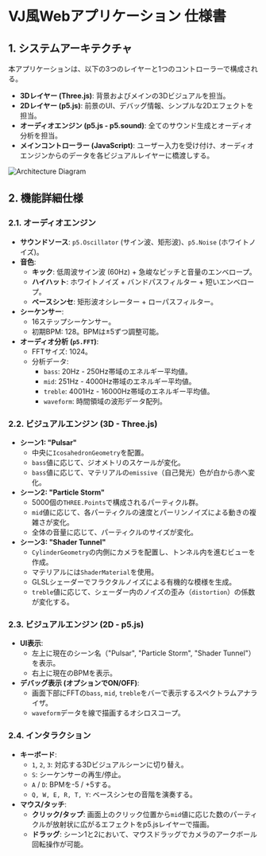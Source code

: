 # VJ風Webアプリケーション 仕様書

## 1. システムアーキテクチャ

本アプリケーションは、以下の3つのレイヤーと1つのコントローラーで構成される。

- **3Dレイヤー (Three.js)**: 背景およびメインの3Dビジュアルを担当。
- **2Dレイヤー (p5.js)**: 前景のUI、デバッグ情報、シンプルな2Dエフェクトを担当。
- **オーディオエンジン (p5.js - p5.sound)**: 全てのサウンド生成とオーディオ分析を担当。
- **メインコントローラー (JavaScript)**: ユーザー入力を受け付け、オーディオエンジンからのデータを各ビジュアルレイヤーに橋渡しする。

![Architecture Diagram](https://i.imgur.com/8aV4i3y.png)

## 2. 機能詳細仕様

### 2.1. オーディオエンジン
- **サウンドソース**: `p5.Oscillator` (サイン波、矩形波)、`p5.Noise` (ホワイトノイズ)。
- **音色**:
    - **キック**: 低周波サイン波 (60Hz) + 急峻なピッチと音量のエンベロープ。
    - **ハイハット**: ホワイトノイズ + バンドパスフィルター + 短いエンベロープ。
    - **ベースシンセ**: 矩形波オシレーター + ローパスフィルター。
- **シーケンサー**:
    - 16ステップシーケンサー。
    - 初期BPM: 128。BPMは±5ずつ調整可能。
- **オーディオ分析 (`p5.FFT`)**:
    - FFTサイズ: 1024。
    - 分析データ:
        - `bass`: 20Hz - 250Hz帯域のエネルギー平均値。
        - `mid`: 251Hz - 4000Hz帯域のエネルギー平均値。
        - `treble`: 4001Hz - 16000Hz帯域のエネルギー平均値。
        - `waveform`: 時間領域の波形データ配列。

### 2.2. ビジュアルエンジン (3D - Three.js)
- **シーン1: "Pulsar"**
    - 中央に`IcosahedronGeometry`を配置。
    - `bass`値に応じて、ジオメトリのスケールが変化。
    - `bass`値に応じて、マテリアルの`emissive`（自己発光）色が白から赤へ変化。
- **シーン2: "Particle Storm"**
    - 5000個の`THREE.Points`で構成されるパーティクル群。
    - `mid`値に応じて、各パーティクルの速度とパーリンノイズによる動きの複雑さが変化。
    - 全体の音量に応じて、パーティクルのサイズが変化。
- **シーン3: "Shader Tunnel"**
    - `CylinderGeometry`の内側にカメラを配置し、トンネル内を進むビューを作成。
    - マテリアルには`ShaderMaterial`を使用。
    - GLSLシェーダーでフラクタルノイズによる有機的な模様を生成。
    - `treble`値に応じて、シェーダー内のノイズの歪み（`distortion`）の係数が変化する。

### 2.3. ビジュアルエンジン (2D - p5.js)
- **UI表示**:
    - 左上に現在のシーン名（"Pulsar", "Particle Storm", "Shader Tunnel"）を表示。
    - 右上に現在のBPMを表示。
- **デバッグ表示 (オプションでON/OFF)**:
    - 画面下部にFFTの`bass`, `mid`, `treble`をバーで表示するスペクトラムアナライザ。
    - `waveform`データを線で描画するオシロスコープ。

### 2.4. インタラクション
- **キーボード**:
    - `1`, `2`, `3`: 対応する3Dビジュアルシーンに切り替え。
    - `S`: シーケンサーの再生/停止。
    - `A` / `D`: BPMを-5 / +5する。
    - `Q, W, E, R, T, Y`: ベースシンセの音階を演奏する。
- **マウス/タッチ**:
    - **クリック/タップ**: 画面上のクリック位置から`mid`値に応じた数のパーティクルが放射状に広がるエフェクトをp5.jsレイヤーで描画。
    - **ドラッグ**: シーン1と2において、マウスドラッグでカメラのアークボール回転操作が可能。